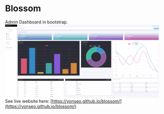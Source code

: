 # Blossom
Admin Dashboard in bootstrap.
![alt text](https://raw.githubusercontent.com/yonseo/blossom/master/preview.png)
See live website here:
[https://yonseo.github.io/blossom/](https://yonseo.github.io/blossom/)
